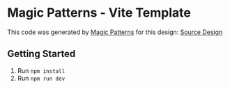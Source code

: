 # Magic Patterns - Vite Template

This code was generated by [Magic Patterns](https://magicpatterns.com) for this design: [Source Design](https://magicpatterns.com/c/7butltzzvdhhojtsdnvdyz)

## Getting Started

1. Run `npm install`
2. Run `npm run dev`

